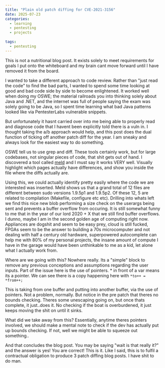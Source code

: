 ```yaml
---
title: "Plain old patch diffing for CVE-2021-3156"
date: 2025-07-23
categories:
  - learning
  - pentesting
  - projects
  
tags:
  - pentesting
---
```


This is not a nutritional blog post. It exists solely to meet requirements for goals I put onto the whiteboard and my brain cant move forward until I have removed it from the board.

I wanted to take a different approach to code review. Rather than "just read the code" to find the bad parts, I wanted to spend some time looking at good and bad code side by side to become enlightened. It worked well when doing my OSWE; the material railroads you into thinking solely about Java and .NET, and the internet was full of people saying the exam was solely going to be Java, so I spent time learning what bad Java patterns looked like via PentesterLabs vulnerable snippets.

But unfortunately it hasnt carried over into me being able to properly read and diagnose code that I havent been explicitly told there is a vuln in. I thought taking the a/b approach would help, and this post does the dual function of ticking off another patch diff for the year. I am sneaky and always look for the easiest way to do something.

OSWE tell us to use grep and diff. These tools certainly work, but for large codebases, not singular pieces of code, that shit gets out of hand. I discovered a tool called [meld](gnome.pages.gitlab.gnome.org/meld/) and I must say it works VERY well. Visually highlight which pages actually have differences, and show you inside the file where the diffs actually are. 

Using this, we could actually identify pretty easily where the code we are interested was inserted. Meld shows us that a grand total of 12 files are different between sudo versions 1.9.5p1 and 1.9.5p2. Of these 12, 5 are related to compilation (Makefile, configure etc etc). Drilling into whats left we find this nice new blob performing a size check on the userargs being sent and prevents a buffer overflow from occuring. It is still somewhat funny to me that in the year of our lord 2020 + X that we still find buffer overflows. I dunno, maybe I am in the second golden age of computing right now. Appliances are dogshit and seem to be easy prey, cloud is still fucked, FPGAs seem to be the answer to building a 70s microcomputer and not dealing with half a century old hardware, superpowered autocomplete can help me with 80% of my personal projects, the insane amount of compute I have in the garage would have been unthinkable to me as a kid, let alone what I actually work from.

Where are we going with this? Nowhere really. Its a "simple" block to remove any previous conceptions and assumptions regarding the user inputs. Part of the issue here is the use of pointers. * in front of a var means its a pointer. We can see there is a copy happening here with ````*to++ = *from++;```` 

This is taking from one buffer and putting into another buffer, via the use of pointers. Not a problem, normally. But notice in the pre patch that theres no bounds checking. Theres some unescaping going on, but once thats complete, it just..does it. No checking if the boat is overburdened, it just keeps moving the shit on until it sinks.

What did we take away from this? Essentially, anytime theres pointers involved, we should make a mental note to check if the dev has actually put up bounds checking. If not, well we might be able to squeeze out something..

And that concludes the blog post. You may be saying "wait is that really it?" and the answer is yes! You are correct! This is it. Like I said, this is to fulfil a contractual obligation to produce 3 patch diffing blog posts. I have shit to do man.